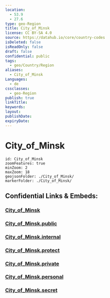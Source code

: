 ```yaml
---
location:
  - 53.9
  - 27.6
type: geo-Region
title: City_of_Minsk
license: CC BY-SA 4.0
source: https://datahub.io/core/country-codes
isDeleted: false
isReadOnly: false
draft: false
confidential: public
tags:
  - geo/Country/Region
aliases:
  - City_of_Minsk
Languages:
  - de
cssclasses:
  - geo-Region
publish: true
linkTitle:
keywords:
layout:
publishDate:
expiryDate:
---
```


# City_of_Minsk

```leaflet
id: City_of_Minsk
zoomFeatures: true 
minZoom: 2 
maxZoom: 18
geojsonFolder: ./City_of_Minsk/
markerFolder: ./City_of_Minsk/
```


## Confidential Links & Embeds: 

### [City_of_Minsk](/_Standards/Earth/Continent/Europe/Europe~East/Belarus/Oblasts~Belarus/City_of_Minsk.md) 

### [City_of_Minsk.public](/_public/Earth/Continent/Europe/Europe~East/Belarus/Oblasts~Belarus/City_of_Minsk.public.md) 

### [City_of_Minsk.internal](/_internal/Earth/Continent/Europe/Europe~East/Belarus/Oblasts~Belarus/City_of_Minsk.internal.md) 

### [City_of_Minsk.protect](/_protect/Earth/Continent/Europe/Europe~East/Belarus/Oblasts~Belarus/City_of_Minsk.protect.md) 

### [City_of_Minsk.private](/_private/Earth/Continent/Europe/Europe~East/Belarus/Oblasts~Belarus/City_of_Minsk.private.md) 

### [City_of_Minsk.personal](/_personal/Earth/Continent/Europe/Europe~East/Belarus/Oblasts~Belarus/City_of_Minsk.personal.md) 

### [City_of_Minsk.secret](/_secret/Earth/Continent/Europe/Europe~East/Belarus/Oblasts~Belarus/City_of_Minsk.secret.md)


